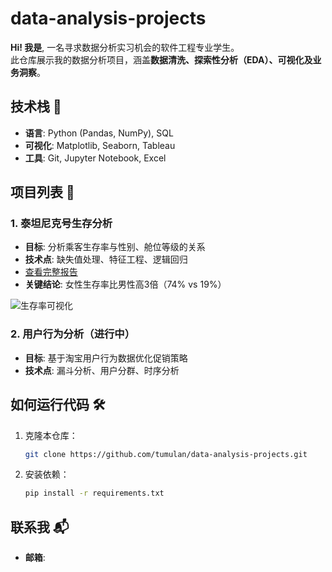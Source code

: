 # data-analysis-projects

**Hi! 我是**, 一名寻求数据分析实习机会的软件工程专业学生。  
此仓库展示我的数据分析项目，涵盖**数据清洗、探索性分析（EDA）、可视化及业务洞察**。

## 技术栈 🔧
- **语言**: Python (Pandas, NumPy), SQL
- **可视化**: Matplotlib, Seaborn, Tableau
- **工具**: Git, Jupyter Notebook, Excel

## 项目列表 🚀

### 1. 泰坦尼克号生存分析
- **目标**: 分析乘客生存率与性别、舱位等级的关系
- **技术点**: 缺失值处理、特征工程、逻辑回归
- [查看完整报告](data-analysis-projects/泰坦尼克号生存分析/分析报告.ipynb)
- **关键结论**: 女性生存率比男性高3倍（74% vs 19%）

![生存率可视化](projects/plots/survival_by_sex.png)  <!-- 后续添加图片 -->

### 2. 用户行为分析（进行中）
- **目标**: 基于淘宝用户行为数据优化促销策略
- **技术点**: 漏斗分析、用户分群、时序分析

## 如何运行代码 🛠️
1. 克隆本仓库：
   ```bash
   git clone https://github.com/tumulan/data-analysis-projects.git
   ```
2. 安装依赖：
   ```bash
   pip install -r requirements.txt
   ```

## 联系我 📬
- **邮箱**:
